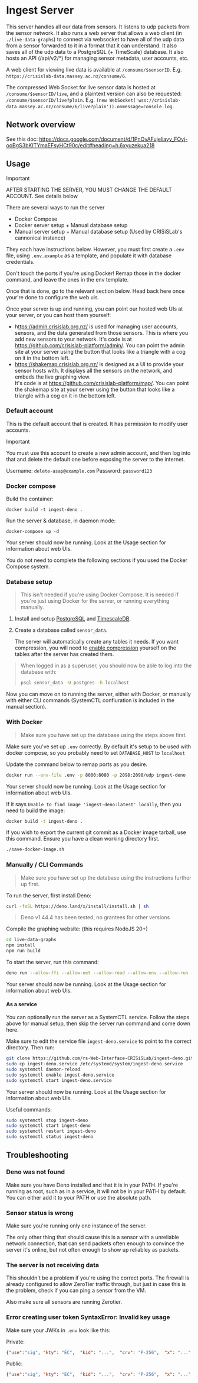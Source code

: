 # Ingest Server

This server handles all our data from sensors. It listens to udp packets from the sensor network. It also runs a web server that allows a web client (in `./live-data-graphs`) to connect via websocket to have all of the udp data from a sensor forwarded to it in a format that it can understand. It also saves all of the udp data to a PostgreSQL (+ TimeScale) database. It also hosts an API (/api/v2/\*) for managing sensor metadata, user accounts, etc.

A web client for viewing live data is available at `/consume/$sensorID`. E.g. `https://crisislab-data.massey.ac.nz/consume/6`.

The compressed Web Socket for live sensor data is hosted at `/consume/$sensorID/live`, and a plaintext version can also be requested: `/consume/$sensorID/live?plain`. E.g. `(new WebSocket('wss://crisislab-data.massey.ac.nz/consume/6/live?plain')).onmessage=console.log`.

## Network overview

See this doc: https://docs.google.com/document/d/1PnOvAFujeliayv_FOyj-ooBgS3bKITYmaEFsyHCt90c/edit#heading=h.6xyuzekua218

## Usage

> [!IMPORTANT]
> AFTER STARTING THE SERVER, YOU MUST CHANGE THE DEFAULT ACCOUNT.
> See details below

There are several ways to run the server
- Docker Compose
- Docker server setup + Manual database setup
- Manual server setup + Manual database setup (Used by CRISiSLab's cannonical instance)

They each have instructions below. However, you must first create a `.env` file, using `.env.example` as a template, and populate it with database credentials.
   
   Don't touch the ports if you're using Docker! Remap those in the docker command, and leave the ones in the env template.

Once that is done, go to the relevant section below. Head back here once your're done to configure the web uis.

Once your server is up and running, you can point our hosted web UIs at your server, or you can host them yourself:
- h[ttps://admin.crisislab.org.nz/](https://admin.crisislab.org.nz/manage/sensors) is used for managing user accounts, sensors, and the data generated from those sensors. This is where you add new sensors to your network.
   It's code is at https://github.com/crisislab-platform/admin/.
   You can point the admin site at your server using the button that looks like a triangle with a cog on it in the bottom left.
- https://shakemap.crisislab.org.nz/ is designed as a UI to provide your sensor hosts with. It displays all the sensors on the network, and embeds the live graphing view.   
   It's code is at https://github.com/crisislab-platform/map/.
   You can point the shakemap site at your server using the button that looks like a triangle with a cog on it in the bottom left.

### Default account

This is the default account that is created. It has permission to modify user accounts.

> [!IMPORTANT]
> You must use this account to create a new admin account, and then log into that and delete the default one before exposing the server to the internet.

Username: `delete-asap@example.com`
Password: `password123`

### Docker compose

Build the container:

```
docker build -t ingest-deno .
```

Run the server & database, in daemon mode:

```
docker-compose up -d
```

Your server should now be running. Look at the Usage section for information about web UIs.

You do not need to complete the following sections if you used the Docker Compose system.

### Database setup

> This isn't needed if you're using Docker Compose. It is needed if you're just using Docker for the server, or running everything manually.

1. Install and setup [PostgreSQL](https://www.postgresql.org/download/) and [TimescaleDB](https://docs.timescale.com/self-hosted/latest/install/).
2. Create a database called `sensor_data`.

   The server will automatically create any tables it needs. If you want compression, you will need to [enable compression](https://docs.timescale.com/use-timescale/latest/compression/compression-policy/#enabling-compression) yourself on the tables after the server has created them.

> When logged in as a superuser, you should now be able to log into the database with:
> ```bash
> psql sensor_data -U postgres -h localhost
> ```

Now you can move on to running the server, either with Docker, or manually with either CLI commands (SystemCTL confiuration is included in the manual section).

### With Docker

> Make sure you have set up the database using the steps above first.

Make sure you've set up `.env` correctly. By default it's setup to be used with docker compose, so you probably need to set `DATABASE_HOST` to `localhost`

Update the command below to remap ports as you desire.

```bash
docker run --env-file .env -p 8080:8080 -p 2098:2098/udp ingest-deno
```

Your server should now be running. Look at the Usage section for information about web UIs.

If it says `Unable to find image 'ingest-deno:latest' locally`, then you need to build the image:

```bash
docker build -t ingest-deno .
```

If you wish to export the current git commit as a Docker image tarball, use this command. Ensure you have a clean working directory first.
```bash
./save-docker-image.sh
```

### Manually / CLI Commands

> Make sure you have set up the database using the instructions further up first.

To run the server, first install Deno:

```bash
curl -fsSL https://deno.land/x/install/install.sh | sh
```

> Deno v1.44.4 has been tested, no grantees for other versions

Compile the graphing website:
(this requires NodeJS 20+)

```bash
cd live-data-graphs
npm install
npm run build
```

To start the server, run this command:

```bash
deno run --allow-ffi --allow-net --allow-read --allow-env --allow-run --allow-sys --unstable-cron --unstable-net src/server.ts
```

Your server should now be running. Look at the Usage section for information about web UIs.

#### As a service

You can optionally run the server as a SystemCTL service. Follow the steps above for manual setup, then skip the server run command and come down here.

Make sure to edit the service file `ingest-deno.service` to point to the correct directory. Then run:

```bash
git clone https://github.com/rs-Web-Interface-CRISiSLab/ingest-deno.git
sudo cp ingest-deno.service /etc/systemd/system/ingest-deno.service
sudo systemctl daemon-reload
sudo systemctl enable ingest-deno.service
sudo systemctl start ingest-deno.service
```

Your server should now be running. Look at the Usage section for information about web UIs.


Useful commands:

```bash
sudo systemctl stop ingest-deno
sudo systemctl start ingest-deno
sudo systemctl restart ingest-deno
sudo systemctl status ingest-deno
```


## Troubleshooting

### Deno was not found

Make sure you have Deno installed and that it is in your PATH. If you're running as root, such as in a service, it will not be in your PATH by default. You can either add it to your PATH or use the absolute path.

### Sensor status is wrong

Make sure you're running only one instance of the server.

The only other thing that should cause this is a sensor with a unreliable network connection, that can send packets often enough to convince the server it's online, but not often enough to show up reliabley as packets.

### The server is not receiving data

This shouldn't be a problem if you're using the correct ports. The firewall is already configured to allow ZeroTier traffic through, but just in case this is the problem, check if you can ping a sensor from the VM.

Also make sure all sensors are running Zerotier.


### Error creating user token SyntaxError: Invalid key usage

Make sure your JWKs in `.env` look like this:

Private:
```json
{"use":"sig", "kty": "EC",  "kid": "...",  "crv": "P-256",  "x": "...",  "y": "...",  "d": "..."}
```

Public:
```json
{"use":"sig", "kty": "EC",  "kid": "...",  "crv": "P-256",  "x": "...",  "y": "..."}
```
